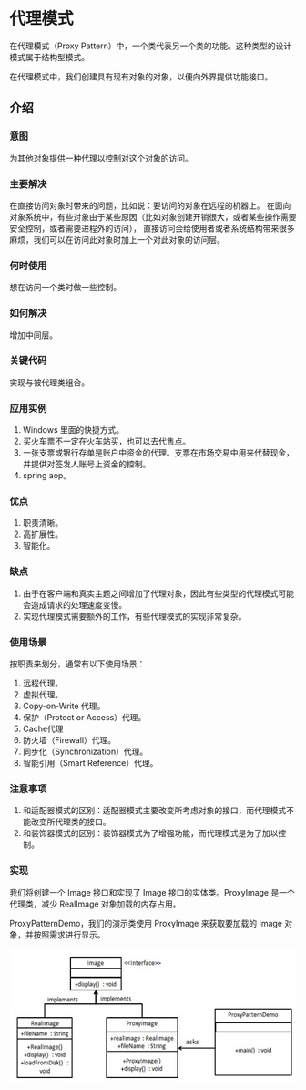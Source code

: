 # 代理模式

在代理模式（Proxy Pattern）中，一个类代表另一个类的功能。这种类型的设计模式属于结构型模式。

在代理模式中，我们创建具有现有对象的对象，以便向外界提供功能接口。

## 介绍

### 意图

为其他对象提供一种代理以控制对这个对象的访问。

### 主要解决

在直接访问对象时带来的问题，比如说：要访问的对象在远程的机器上。
在面向对象系统中，有些对象由于某些原因（比如对象创建开销很大，或者某些操作需要安全控制，或者需要进程外的访问），
直接访问会给使用者或者系统结构带来很多麻烦，我们可以在访问此对象时加上一个对此对象的访问层。

### 何时使用

想在访问一个类时做一些控制。

### 如何解决

增加中间层。

### 关键代码

实现与被代理类组合。

### 应用实例

1. Windows 里面的快捷方式。
2. 买火车票不一定在火车站买，也可以去代售点。 
3. 一张支票或银行存单是账户中资金的代理。支票在市场交易中用来代替现金，并提供对签发人账号上资金的控制。
4. spring aop。

### 优点

1. 职责清晰。
2. 高扩展性。
3. 智能化。

### 缺点

1. 由于在客户端和真实主题之间增加了代理对象，因此有些类型的代理模式可能会造成请求的处理速度变慢。 
2. 实现代理模式需要额外的工作，有些代理模式的实现非常复杂。

### 使用场景

按职责来划分，通常有以下使用场景：

1. 远程代理。 
2. 虚拟代理。
3. Copy-on-Write 代理。
4. 保护（Protect or Access）代理。 
5. Cache代理
6. 防火墙（Firewall）代理。
7. 同步化（Synchronization）代理。
8. 智能引用（Smart Reference）代理。

### 注意事项

1. 和适配器模式的区别：适配器模式主要改变所考虑对象的接口，而代理模式不能改变所代理类的接口。
2. 和装饰器模式的区别：装饰器模式为了增强功能，而代理模式是为了加以控制。

### 实现

我们将创建一个 Image 接口和实现了 Image 接口的实体类。ProxyImage 是一个代理类，减少 RealImage 对象加载的内存占用。

ProxyPatternDemo，我们的演示类使用 ProxyImage 来获取要加载的 Image 对象，并按照需求进行显示。

![Alt text](./proxy_pattern_uml_diagram.jpg)